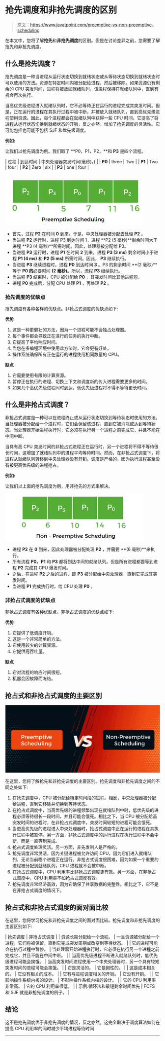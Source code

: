 # 抢先调度和非抢先调度的区别

> 原文：<https://www.javatpoint.com/preemptive-vs-non-preemptive-scheduling>

在本文中，您将了解**抢先**和**非抢先调度**的区别。但是在讨论差异之前，您需要了解抢先和非抢先调度。

## 什么是抢先调度？

抢先调度是一种当进程从运行状态切换到就绪状态或从等待状态切换到就绪状态时可以使用的方法。资源在特定时间内被分配给进程，然后被移除。如果资源仍有剩余的 CPU 突发时间，进程将被放回就绪队列。该进程保持在就绪队列中，直到有机会再次执行。

当高优先级进程进入就绪队列时，它不必等待正在运行的进程完成其突发时间。但是，正在运行的进程在其执行过程中被中断，并被放入就绪队列，直到高优先级进程使用资源。因此，每个进程都会在就绪队列中获得一些 CPU 时间。它提高了将进程从运行状态切换到就绪状态的开销，反之亦然，增加了抢先调度的灵活性。它可能包括也可能不包括 SJF 和优先级调度。

**例如:**

让我们以抢先调度为例。我们取了 **P0，P1，P2，**和 **P3** 是四个流程。

| 过程 | 到达时间 | 中央处理器突发时间(毫秒)。) |
| **P0** | three | Two |
| **P1** | Two | four |
| **P2** | Zero | six |
| **P3** | one | four |

![Preemptive vs Non-Preemptive Scheduling](img/1b3c447c8269a25a54445f29b3382297.png)

*   首先，过程 **P2** 在时间 **0** 到来。于是，中央处理器被分配去处理 **P2** 。
*   当进程 **P2** 运行时，进程 P3 到达时间 1，进程 **P2 (5 毫秒)**剩余时间大于进程 **P3 (4 毫秒)**所需时间。因此，处理器被分配给 P3。
*   当进程 **P3** 运行时，进程 **P1** 在时间 **2** 到来，进程 **P3 (3 ms)** 剩余时间小于进程 **P1 (4 ms)** 和 **P2 (5 ms)** 所需时间。因此， **P3** 继续执行。
*   当进程 **P3** 继续进程时，进程 **P0** 到达时间 **3** 。P3 的剩余时间 **(2 毫秒)**等于 **P0 的**必要时间 **(2 毫秒)**。所以，流程 **P3** 继续执行。
*   当进程 **P3** 结束时，CPU 被分配给 **P0** ，其突发时间比其他进程短。
*   进程 **P0** 完成后，分配 CPU 处理 **P1** ，再处理 **P2** 。

### 抢先调度的优缺点

抢先调度有各种各样的优缺点。非抢占式调度的优缺点如下:

**优势**

1.  这是一种更健壮的方法，因为一个进程可能不会独占处理器。
2.  每个事件都会导致正在进行的任务的执行中断。
3.  它提高了平均响应时间。
4.  当您在多编程环境中使用此方法时，它会更有好处。
5.  操作系统确保所有正在运行的进程使用相同数量的 CPU。

**缺点**

1.  它需要使用有限的计算资源。
2.  暂停正在执行的进程、切换上下文和调度新的传入进程需要更多的时间。
3.  如果几个高优先级进程同时到达，低优先级进程将不得不等待更长时间。

## 什么是非抢占式调度？

非抢占式调度是一种可以在进程终止或从运行状态切换到等待状态时使用的方法。当处理器被分配给一个进程时，它们会保留该进程，直到它被消除或达到等待状态。当处理器开始进程执行时，它必须在执行另一个进程之前完成它，并且不能在中间中断。

当具有高 CPU 突发时间的非抢占式进程正在运行时，另一个进程将不得不等待很长时间，这增加了就绪队列中的进程平均等待时间。然而，在非抢占式调度下，将进程从就绪队列转移到中央处理器没有开销。调度是严格的，因为执行进程甚至没有被更高优先级的进程抢占。

**例如:**

让我们以上面的抢先调度为例，用非抢先的方式来解决。

![Preemptive vs Non-Preemptive Scheduling](img/34fe2ccc4f2eaee2c6cf154558c54e8e.png)

*   进程 **P2** 在 **0** 到来，因此处理器被分配处理 **P2** ，并需要 **(6 毫秒)**来执行。
*   所有流程 **P0、P1** 和 **P3** 都将到达中间的就绪队列。但是所有进程都要等到进程 **P2** 完成其 CPU 爆发时间。
*   之后，在进程 **P2** 之后的进程，即 **P3** 被分配给中央处理器，直到它完成其突发时间。
*   当进程 **P1** 完成执行时，给 CPU 处理 **P0** 。

### 非抢占式调度的优缺点

非抢占式调度有各种优缺点。非抢占式调度的优缺点如下:

**优势**

1.  它提供了低调度开销。
2.  这是一个非常简单的方法。
3.  它使用较少的计算资源。
4.  它提供高吞吐量。

**缺点**

1.  它对流程的响应时间很短。
2.  机器会因故障而冻结。

## 抢占式和非抢占式调度的主要区别

![Preemptive vs Non-Preemptive Scheduling](img/92d03ddb1c2b07a83091b5779231f8fc.png)

在这里，您将了解抢先和非抢先调度的主要区别。抢先调度和非抢先调度之间的不同之处如下:

1.  在抢先调度中，CPU 被分配给特定时间段的进程。相反，中央处理器被分配给进程，直到它移除并切换到等待状态。
2.  在抢占式调度中，当高优先级的进程频繁出现在就绪队列中时，低优先级的进程必须等待很长一段时间，并且可能会饿死。相比之下，当 CPU 被分配给高突发时间的进程时，在非抢占式调度中，突发时间较短的进程可能会饿死。
3.  当更高优先级的进程进入中央处理器时，抢占式调度中正在运行的进程在其执行过程中被暂停。另一方面，非抢占式调度中的运行进程在执行过程中不会中断，而是一直等到完成。
4.  抢占式调度处理灵活。另一方面，非先发制人是严格的。
5.  抢先调度非常灵活，因为关键进程被允许访问 CPU，因为它们进入就绪队列，无论当前哪个进程正在运行。非抢占式调度很困难，因为如果一个重要的进程被分配到就绪队列，CPU 进程就不会被中断。
6.  在抢占式调度中，CPU 利用率比非抢占式调度更有效。另一方面，在非抢占式调度中，CPU 利用率不如抢占式调度有效。
7.  抢先调度非常经济高效，因为它确保了共享数据的完整性。相比之下，它不是在非抢占式调度的情况下。

## 抢占式和非抢占式调度的面对面比较

在这里，您将学习抢先和非抢先调度之间的面对面比较。抢先调度和非抢先调度的主要区别如下:

| 抢先调度 | 非抢占式调度 |
| 资源长期分配给一个流程。 | 一旦资源被分配给一个进程，它们将被保留，直到它完成突发周期或改变到等待状态。 |
| 它的进程可能会在执行过程中暂停。 | 当处理器开始进程执行时，它必须在执行另一个进程之前完成它，并且不能在中间中断。 |
| 当高优先级进程不断进入就绪队列时，低优先级进程可能会挨饿。 | 当高突发时间进程使用一个中央处理器时，另一个具有较短突发时间的进程可能会挨饿。 |
| 它是灵活的。 | 它是刚性的。 |
| 这是成本相关的。 | 它没有相关的成本。 |
| 它有与进程调度相关的开销。 | 它没有开销。 |
| 它影响操作系统内核的设计。 | 不影响操作系统内核的设计。 |
| 它的 CPU 利用率非常高。 | 它的 CPU 利用率很低。 |
| 示例:循环法和最短剩余时间优先 | FCFS 和 SJF 就是非抢先调度的例子。 |

## 结论

这不是抢先调度优于非抢先调度的情况，反之亦然。这完全取决于调度算法如何在提高 CPU 利用率的同时减少平均进程等待时间

* * *